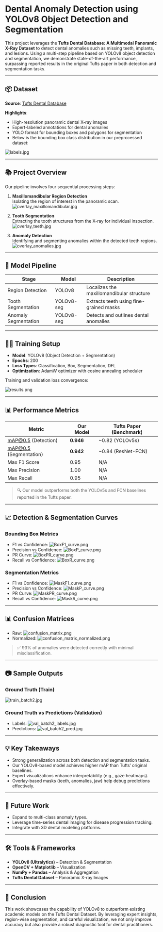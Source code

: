 
# Dental Anomaly Detection using YOLOv8 Object Detection and Segmentation

This project leverages the **Tufts Dental Database: A Multimodal Panoramic X-Ray Dataset** to detect dental anomalies such as missing teeth, implants, and lesions. Using a multi-step pipeline based on YOLOv8 object detection and segmentation, we demonstrate state-of-the-art performance, surpassing reported results in the original Tufts paper in both detection and segmentation tasks.

---

## 📦 Dataset

**Source**: [Tufts Dental Database](https://arxiv.org/abs/2312.06226)

**Highlights**:
- High-resolution panoramic dental X-ray images
- Expert-labeled annotations for dental anomalies
- YOLO format for bounding boxes and polygons for segmentation
- Below is the bounding box class distribution in our preprocessed dataset:

![labels.jpg](TUFTS-project\medical_segmentation\exp_augmented9\labels.jpg)

---

## 📚 Project Overview

Our pipeline involves four sequential processing steps:

1. **Maxillomandibular Region Detection**  
   Isolating the region of interest in the panoramic scan.  
   ![overlay_maxillomandibular.jpg](TUFTS-project\overlay_maxillomandibular.jpg)


2. **Tooth Segmentation**  
   Extracting the tooth structures from the X-ray for individual inspection.  
   ![overlay_teeth.jpg](TUFTS-project\overlay_teeth.jpg)

3. **Anomaly Detection**  
   Identifying and segmenting anomalies within the detected teeth regions.  
   ![overlay_anomalies.jpg](TUFTS-project\overlay_anomalies.jpg)

---

## 🧠 Model Pipeline

| Stage               | Model     | Description                                  |
|---------------------|-----------|----------------------------------------------|
| Region Detection    | YOLOv8    | Localizes the maxillomandibular structure    |
| Tooth Segmentation  | YOLOv8-seg| Extracts teeth using fine-grained masks      |
| Anomaly Segmentation| YOLOv8-seg| Detects and outlines dental anomalies        |

---

## 🏋️‍♂️ Training Setup

- **Model**: YOLOv8 (Object Detection + Segmentation)
- **Epochs**: 200
- **Loss Types**: Classification, Box, Segmentation, DFL
- **Optimization**: AdamW optimizer with cosine annealing scheduler

Training and validation loss convergence:

![results.png](TUFTS-project\medical_segmentation\exp_augmented9\results.png)

---

## 📊 Performance Metrics

| Metric               | Our Model  | Tufts Paper (Benchmark) |
|----------------------|------------|--------------------------|
| mAP@0.5 (Detection)  | **0.946**  | ~0.82 (YOLOv5s)          |
| mAP@0.5 (Segmentation)| **0.942** | ~0.84 (ResNet-FCN)       |
| Max F1 Score         | 0.95       | N/A                      |
| Max Precision        | 1.00       | N/A                      |
| Max Recall           | 0.95       | N/A                      |

> 🔍 Our model outperforms both the YOLOv5s and FCN baselines reported in the Tufts paper.

---

## 📈 Detection & Segmentation Curves

### Bounding Box Metrics
- F1 vs Confidence: ![BoxF1_curve.png](TUFTS-project\medical_segmentation\exp_augmented9\BoxF1_curve.png)
- Precision vs Confidence: ![BoxP_curve.png](TUFTS-project\medical_segmentation\exp_augmented9\BoxP_curve.png)
- PR Curve: ![BoxPR_curve.png](TUFTS-project\medical_segmentation\exp_augmented9\BoxPR_curve.png)
- Recall vs Confidence: ![BoxR_curve.png](TUFTS-project\medical_segmentation\exp_augmented9\BoxR_curve.png)

### Segmentation Metrics
- F1 vs Confidence: ![MaskF1_curve.png](TUFTS-project\medical_segmentation\exp_augmented9\MaskF1_curve.png)
- Precision vs Confidence: ![MaskP_curve.png](TUFTS-project\medical_segmentation\exp_augmented9\MaskP_curve.png)
- PR Curve: ![MaskPR_curve.png](TUFTS-project\medical_segmentation\exp_augmented9\MaskPR_curve.png)
- Recall vs Confidence: ![MaskR_curve.png](TUFTS-project\medical_segmentation\exp_augmented9\MaskR_curve.png)

---

## 📊 Confusion Matrices

- Raw: ![confusion_matrix.png](TUFTS-project\medical_segmentation\exp_augmented9\confusion_matrix.png)
- Normalized: ![confusion_matrix_normalized.png](TUFTS-project\medical_segmentation\exp_augmented9\confusion_matrix_normalized.png)

> ✅ 93% of anomalies were detected correctly with minimal misclassification.

---

## 📷 Sample Outputs

### Ground Truth (Train)
![train_batch2.jpg](TUFTS-project\medical_segmentation\exp_augmented9\train_batch2.jpg)

### Ground Truth vs Predictions (Validation)
- Labels: ![val_batch2_labels.jpg](TUFTS-project\medical_segmentation\exp_augmented9\val_batch2_labels.jpg)
- Predictions: ![val_batch2_pred.jpg](TUFTS-project\medical_segmentation\exp_augmented9\val_batch2_pred.jpg)

---

## 💡 Key Takeaways

- Strong generalization across both detection and segmentation tasks.
- Our YOLOv8-based model achieves higher mAP than Tufts’ original baselines.
- Expert visualizations enhance interpretability (e.g., gaze heatmaps).
- Overlay-based masks (teeth, anomalies, jaw) help debug predictions effectively.

---

## 🔮 Future Work

- Expand to multi-class anomaly types.
- Leverage time-series dental imaging for disease progression tracking.
- Integrate with 3D dental modeling platforms.

---

## 🛠️ Tools & Frameworks

- **YOLOv8 (Ultralytics)** – Detection & Segmentation
- **OpenCV + Matplotlib** – Visualization
- **NumPy + Pandas** – Analysis & Aggregation
- **Tufts Dental Dataset** – Panoramic X-ray Images

---

## 📌 Conclusion

This work showcases the capability of YOLOv8 to outperform existing academic models on the Tufts Dental Dataset. By leveraging expert insights, region-wise segmentation, and careful visualization, we not only improve accuracy but also provide a robust diagnostic tool for dental practitioners.
